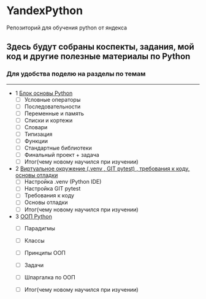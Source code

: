 # YandexPython
Репозиторий для обучения python от яндекса

## Здесь будут собраны коспекты, задания, мой код и другие полезные материалы по Python

### Для удобства поделю на разделы по темам 
---

- 1 [Блок основы Python](https://github.com/NikitaRidnay/YandexPython/tree/main/%D0%9E%D1%81%D0%BD%D0%BE%D0%B2%D1%8B%20Python)
  - [ ] Условные операторы
  - [ ] Последовательности
  - [ ] Переменные и память
  - [ ] Списки и кортежи
  - [ ] Словари
  - [ ] Типизация
  - [ ] Функции
  - [ ] Стандартные библиотеки
  - [ ] Финальный проект + задача
  - [ ] Итог(чему новому научился при изучении)
- 2 [Виртуальное окружение (.venv , GIT pytest) , требования к коду, основы отладки](https://github.com/NikitaRidnay/YandexPython/tree/main/%D0%92%D0%B8%D1%80%D1%82%D1%83%D0%B0%D0%BB%D1%8C%D0%BD%D0%BE%D0%B5%20%D0%BE%D0%BA%D1%80%D1%83%D0%B6%D0%B5%D0%BD%D0%B8%D0%B5)
  - [ ] Настройка .venv (Python IDE)
  - [ ] Настройка GIT pytest
  - [ ] Требования к коду
  - [ ] Основы отладки
  - [ ] Итог(чему новому научился при изучении)
- 3 [ООП Python](https://github.com/NikitaRidnay/YandexPython/tree/main/%D0%9E%D0%9E%D0%9F%20Python)
  - [ ] Парадигмы
  - [ ] Классы
  - [ ] Принципы ООП
  - [ ] Задачи
  - [ ] Шпаргалка по ООП
  - [ ] Итог(чему новому научился при изучении)
    
